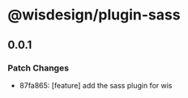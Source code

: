 # @wisdesign/plugin-sass

## 0.0.1

### Patch Changes

- 87fa865: [feature] add the sass plugin for wis
